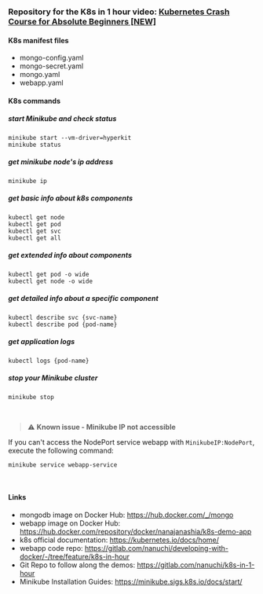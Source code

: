 ### Repository for the K8s in 1 hour video: [Kubernetes Crash Course for Absolute Beginners [NEW]](https://www.youtube.com/watch?v=s_o8dwzRlu4)

#### K8s manifest files

- mongo-config.yaml
- mongo-secret.yaml
- mongo.yaml
- webapp.yaml

#### K8s commands

##### start Minikube and check status

    minikube start --vm-driver=hyperkit
    minikube status

##### get minikube node's ip address

    minikube ip

##### get basic info about k8s components

    kubectl get node
    kubectl get pod
    kubectl get svc
    kubectl get all

##### get extended info about components

    kubectl get pod -o wide
    kubectl get node -o wide

##### get detailed info about a specific component

    kubectl describe svc {svc-name}
    kubectl describe pod {pod-name}

##### get application logs

    kubectl logs {pod-name}

##### stop your Minikube cluster

    minikube stop

<br />

> ⚠ **Known issue - Minikube IP not accessible**

If you can't access the NodePort service webapp with `MinikubeIP:NodePort`, execute the following command:

    minikube service webapp-service

<br />

#### Links

- mongodb image on Docker Hub: https://hub.docker.com/_/mongo
- webapp image on Docker Hub: https://hub.docker.com/repository/docker/nanajanashia/k8s-demo-app
- k8s official documentation: https://kubernetes.io/docs/home/
- webapp code repo: https://gitlab.com/nanuchi/developing-with-docker/-/tree/feature/k8s-in-hour
- Git Repo to follow along the demos: https://gitlab.com/nanuchi/k8s-in-1-hour
- Minikube Installation Guides: https://minikube.sigs.k8s.io/docs/start/
